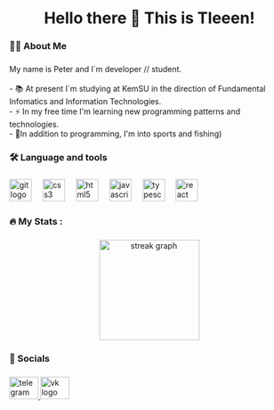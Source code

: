 <h1 align="center">Hello there 👋 This is Tleeen!</h1>

###

<h3 align="left">👩‍💻  About Me</h3>

###

<p align="left">My name is Peter and I`m developer // student.<br><br>- 📚 At present I`m studying at KemSU in the direction of Fundamental Infomatics and Information Technologies.<br>- ⚡ In my free time I'm learning new programming patterns and technologies.<br>- 🏀In addition to programming, I'm into sports and fishing)</p>

###

<h3 align="left">🛠 Language and tools</h3>

###

<div align="left">
  <img src="https://cdn.jsdelivr.net/gh/devicons/devicon/icons/git/git-original.svg" height="40" alt="git logo"  />
  <img width="12" />
  <img src="https://cdn.jsdelivr.net/gh/devicons/devicon/icons/css3/css3-original.svg" height="40" alt="css3 logo"  />
  <img width="12" />
  <img src="https://cdn.jsdelivr.net/gh/devicons/devicon/icons/html5/html5-original.svg" height="40" alt="html5 logo"  />
  <img width="12" />
  <img src="https://cdn.jsdelivr.net/gh/devicons/devicon/icons/javascript/javascript-original.svg" height="40" alt="javascript logo"  />
  <img width="12" />
  <img src="https://cdn.jsdelivr.net/gh/devicons/devicon/icons/typescript/typescript-original.svg" height="40" alt="typescript logo"  />
  <img width="12" />
  <img src="https://cdn.jsdelivr.net/gh/devicons/devicon/icons/react/react-original.svg" height="40" alt="react logo"  />
</div>

###

<h3 align="left">🔥   My Stats :</h3>

###

<div align="center">
  <img src="https://streak-stats.demolab.com?user=tleeen&locale=en&mode=daily&theme=buefy&hide_border=false&border_radius=15&order=3" height="180" alt="streak graph"  />
</div>

###

<h3 align="left">🔗  Socials</h3>

###

<div align="left">
  <a href="t.me/peterivaniv25" target="_blank">
    <img src="https://raw.githubusercontent.com/maurodesouza/profile-readme-generator/master/src/assets/icons/social/telegram/default.svg" width="52" height="40" alt="telegram logo"  />
  </a>
  <a href="https://vk.com/id503110225" target="_blank">
    <img src="https://upload.wikimedia.org/wikipedia/commons/f/f3/VK_Compact_Logo_%282021-present%29.svg" width="52" height="40" alt="vk logo"  />
  </a>
</div>

###
